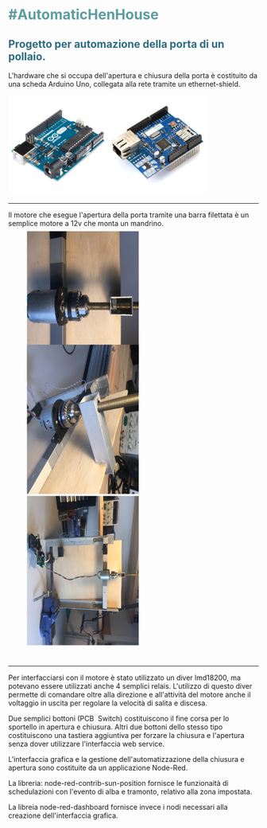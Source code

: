 <h1 style="color: #5e9ca0;">#AutomaticHenHouse</h1>
<h2 style="color: #2e6c80;">Progetto per automazione della porta di un pollaio.</h2>
<p>L'hardware che si occupa dell'apertura e chiusura della porta &egrave; costituito da una scheda Arduino Uno, collegata alla rete tramite un ethernet-shield.</p>
<p><img src="https://raw.githubusercontent.com/Umochi/AutomaticHenHouse/master/images/arduino_uno_main_board.jpg" alt="" width="200" height="200" /><img src="https://raw.githubusercontent.com/Umochi/AutomaticHenHouse/master/images/ethernet-shield.jpg" alt="Ethernet-Shield" width="200" /></p>
<hr />
<p>Il motore che esegue l'apertura della porta tramite una barra filettata &egrave; un semplice motore a 12v che monta un mandrino.</p>
<p>&nbsp;</p>
<p><img style="transform: rotate(90deg);" src="https://raw.githubusercontent.com/Umochi/AutomaticHenHouse/master/images/IMG_4039.JPG" alt="" width="300" height="225" /><img style="transform: rotate(90deg);" src="https://raw.githubusercontent.com/Umochi/AutomaticHenHouse/master/images/IMG_4037.JPG" alt="" width="300" height="225" /></p>
<p>&nbsp;</p>
<p>&nbsp;</p>
<p><img style="transform: rotate(90deg);" src="https://raw.githubusercontent.com/Umochi/AutomaticHenHouse/master/images/IMG_4036.JPG" alt="" width="300" height="225" /></p>
<p>&nbsp;</p>
<p>&nbsp;</p>
<hr />
<p>Per interfacciarsi con il motore &egrave; stato utilizzato un diver lmd18200, ma potevano essere utilizzati anche 4 semplici relais. L'utilizzo di questo diver permette di comandare oltre alla direzione e all'attivit&agrave; del motore anche il voltaggio in uscita per regolare la velocit&agrave; di salita e discesa.</p>
<p>Due semplici bottoni (PCB&nbsp; Switch) costituiscono il fine corsa per lo sportello in apertura e chiusura. Altri due bottoni dello stesso tipo costituiscono una tastiera aggiuntiva per forzare la chiusura e l'apertura senza dover utilizzare l'interfaccia web service.</p>
<p>L'interfaccia grafica e la gestione dell'automatizzazione della chiusura e apertura sono costituite da un applicazione Node-Red.</p>
<p>La libreria: node-red-contrib-sun-position fornisce le funzionait&agrave; di schedulazioni con l'evento di alba e tramonto, relativo alla zona impostata.</p>
<p>La libreia node-red-dashboard fornisce invece i nodi necessari alla creazione dell'interfaccia grafica.</p>
